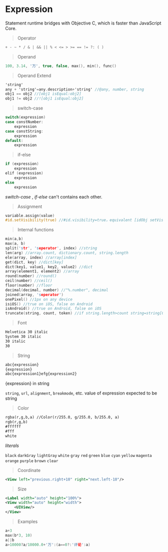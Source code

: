 # Expression

Statement runtime bridges with Objective C, which is faster than JavaScript Core.



> Operator

```c
+ - ~ * / & | && || % < <= > >= == != ?: ( )
```



> Operand

```c
100, 3.14, '万', true, false, max(), min(), func()
```



> Operand Extend

```objective-c
'string'
any + 'string'=any.description+'string' //@any, number, string
obj1 == obj2 //[obj1 isEqual:obj2]
obj1 != obj2 //![obj1 isEqual:obj2]
```



> switch-case

```c
switch(expression)
case constNumber:
    expression
case constString:
    expression
default:
    expression
```



> if-else

```c
if (expression)
    expression
elif (expression)
    expression
else
    expression
```

_switch-case_ , _if-else_ can't contains each other.



> Assignment

```objective-c
variable.assign(value)
#id.setVisibility(true) //#id.visibility=true，equivalent [idObj setVisibility:true]
```



> Internal functions

```c
min(a,b)
max(a, b)
split('str', 'seperator', index) //string
len(arg) //array.count, dictionary.count, string.length
ele(array, index) //array[index]
get(dict, key) //dict[key]
dict(key1, value1, key2, value2) //dict
array(element1, element2) //array
round(number) //round()
ceil(number) //ceil()
floor(number) //floor
decimal(decimal, number) //"%.number", decimal
joined(array, 'seperator')
onePixel() //1px on any device
isiOS() //true on iOS, false on Android
isAndroid() //true on Android, false on iOS
truncate(string, count, token) //if string.length>count string=string[0:count]+token
```



> Font

```xml
Helvetica 30 italic
System 30 italic
30 italic
30
```



> String

```xml
abc{expression}
{expression}
abc{expression1}efg{expression2}
```

{expression} in string

`string`, `url`, `alignment`, `breakmode`, etc. value of expression expected to be string



> Color

```xml
rgba(r,g,b,a) //Color(r/255.0, g/255.0, b/255.0, a)
rgb(r,g,b)
#ffffff
#fff
white
```

_literals_

`black` `darkGray` `lightGray` `white` `gray` `red` `green` `blue` `cyan` `yellow` `magenta` `orange` `purple` `brown` `clear`



> Coordinate

```xml
<View left="previous.right+10" right="next.left-10"/>
```



> Size

```xml
<Label width="auto" height="100%">
<View width="auto" height="width">
    <UIView/>
</View>
```



> Examples

```c
a+3
max(b*3, 10)
a||b
a>10000?a/10000.0+'万':(a==0?:'评论':a)
```

